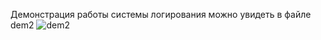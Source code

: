 Демонстрация работы системы логирования можно увидеть в файле dem2
![dem2](https://github.com/user-attachments/assets/e79a9b8e-b1d7-47d0-8f78-9976dd4d62a9)
